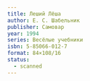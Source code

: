 ```yaml
---
title: Леший Лёша
author: Е. С. Шабельник
publisher: Самовар
year: 1994
series: Весёлые учебники
isbn: 5-85066-012-7
format: 84×108/16
status:
  - scanned
---
```

